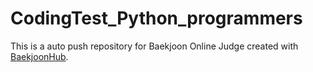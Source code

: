 # CodingTest_Python_programmers
This is a auto push repository for Baekjoon Online Judge created with [BaekjoonHub](https://github.com/BaekjoonHub/BaekjoonHub).
